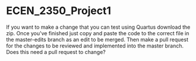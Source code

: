 # ECEN_2350_Project1

If you want to make a change that you can test using Quartus download the zip. Once you've finished just copy and paste the code to the correct file in the master-edits branch as an edit to be merged. Then make a pull request for the changes to be reviewed and implemented into the master branch.
Does this need a pull request to change?
